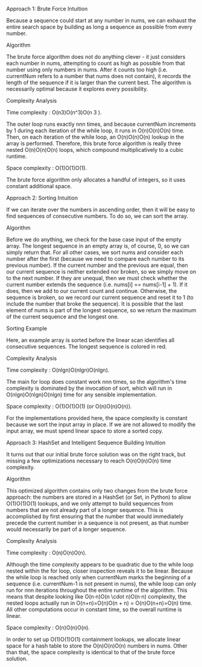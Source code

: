 Approach 1: Brute Force
Intuition

Because a sequence could start at any number in nums, we can exhaust the
entire search space by building as long a sequence as possible from every
number.

Algorithm

The brute force algorithm does not do anything clever - it just considers
each number in nums, attempting to count as high as possible from that
number using only numbers in nums. After it counts too high (i.e.
currentNum refers to a number that nums does not contain), it records the
length of the sequence if it is larger than the current best. The algorithm
is necessarily optimal because it explores every possibility.

Complexity Analysis

Time complexity : O(n3)O(n^3)O(n
3
).

The outer loop runs exactly nnn times, and because currentNum
increments by 1 during each iteration of the while loop, it runs in
O(n)O(n)O(n) time. Then, on each iteration of the while loop, an O(n)O(n)O(n)
lookup in the array is performed. Therefore, this brute force algorithm
is really three nested O(n)O(n)O(n) loops, which compound multiplicatively to a
cubic runtime.

Space complexity : O(1)O(1)O(1).

The brute force algorithm only allocates a handful of integers, so it uses constant
additional space.

Approach 2: Sorting
Intuition

If we can iterate over the numbers in ascending order, then it will be
easy to find sequences of consecutive numbers. To do so, we can sort the
array.

Algorithm

Before we do anything, we check for the base case input of the empty array.
The longest sequence in an empty array is, of course, 0, so we can simply
return that. For all other cases, we sort nums and consider each number
after the first (because we need to compare each number to its previous
number). If the current number and the previous are equal, then our current
sequence is neither extended nor broken, so we simply move on to the next
number. If they are unequal, then we must check whether the current number
extends the sequence (i.e. nums[i] == nums[i-1] + 1). If it does, then we
add to our current count and continue. Otherwise, the sequence is broken, so
we record our current sequence and reset it to 1 (to include the number that
broke the sequence). It is possible that the last element of nums is part
of the longest sequence, so we return the maximum of the current sequence and
the longest one.

Sorting Example

Here, an example array is sorted before the linear scan identifies all consecutive sequences.
The longest sequence is colored in red.

Complexity Analysis

Time complexity : O(nlgn)O(nlgn)O(nlgn).

The main for loop does constant work nnn times, so the algorithm's time
complexity is dominated by the invocation of sort, which will run in
O(nlgn)O(nlgn)O(nlgn) time for any sensible implementation.

Space complexity : O(1)O(1)O(1) (or O(n)O(n)O(n)).

For the implementations provided here, the space complexity is constant
because we sort the input array in place. If we are not allowed to modify
the input array, we must spend linear space to store a sorted copy.

Approach 3: HashSet and Intelligent Sequence Building
Intuition

It turns out that our initial brute force solution was on the right track, but missing
a few optimizations necessary to reach O(n)O(n)O(n) time complexity.

Algorithm

This optimized algorithm contains only two changes from the brute force
approach: the numbers are stored in a HashSet (or Set, in Python) to
allow O(1)O(1)O(1) lookups, and we only attempt to build sequences from numbers
that are not already part of a longer sequence. This is accomplished by first
ensuring that the number that would immediately precede the current number in
a sequence is not present, as that number would necessarily be part of a
longer sequence.

Complexity Analysis

Time complexity : O(n)O(n)O(n).

Although the time complexity appears to be quadratic due to the while
loop nested within the for loop, closer inspection reveals it to be
linear. Because the while loop is reached only when currentNum marks
the beginning of a sequence (i.e. currentNum-1 is not present in
nums), the while loop can only run for nnn iterations throughout the
entire runtime of the algorithm. This means that despite looking like
O(n⋅n)O(n \cdot n)O(n⋅n) complexity, the nested loops actually run in O(n+n)=O(n)O(n + n) = O(n)O(n+n)=O(n)
time. All other computations occur in constant time, so the overall
runtime is linear.

Space complexity : O(n)O(n)O(n).

In order to set up O(1)O(1)O(1) containment lookups, we allocate linear space
for a hash table to store the O(n)O(n)O(n) numbers in nums. Other than that,
the space complexity is identical to that of the brute force solution.